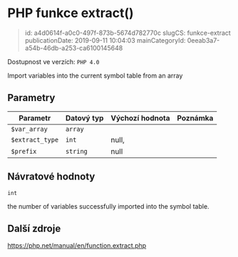 PHP funkce extract()
================================

> id: a4d0614f-a0c0-497f-873b-5674d782770c
> slugCS: funkce-extract
> publicationDate: 2019-09-11 10:04:03
> mainCategoryId: 0eeab3a7-a54b-46db-a253-ca6100145648

Dostupnost ve verzích: `PHP 4.0`

Import variables into the current symbol table from an array


Parametry
--------------

| Parametr | Datový typ | Výchozí hodnota | Poznámka |
|-----|-----|-----|-----|
| `$var_array` | `array` |  |  |
| `$extract_type` | `int` | null, |  |
| `$prefix` | `string` | null |  |


Návratové hodnoty
----------------

`int`

the number of variables successfully imported into the symbol
table.

Další zdroje
------------

https://php.net/manual/en/function.extract.php
